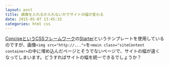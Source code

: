 ```yaml
---
layout: post
title: 画像を入れるか入れないかでサイトの幅が変わる
date: 2015-05-07 13:45:33
categories: html css
---
```

<p><a href="http://concisecss.com" rel="nofollow">ConciseというCSSフレームワーク</a>の<a href="http://concisecss.com/examples/starter/" rel="nofollow">Starter</a>というテンプレートを使用しているのですが、画像<code>&lt;img src="http://..."&gt;</code>を<code>&lt;main class="siteContent container&gt;</code>の中に埋め込んだページとそうでないページで、サイトの幅が違くなってしまいます。どうすればサイトの幅を統一できるでしょうか？</p>
